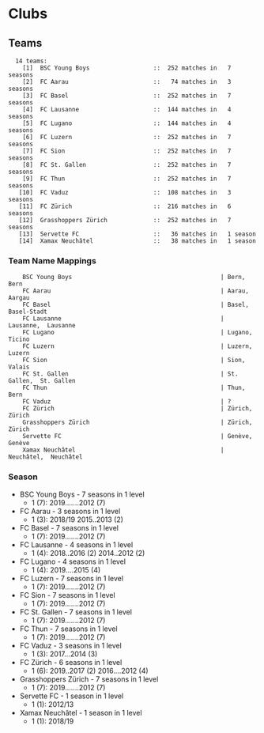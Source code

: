 # Clubs

## Teams

```
  14 teams:
    [1]  BSC Young Boys                  ::  252 matches in   7 seasons
    [2]  FC Aarau                        ::   74 matches in   3 seasons
    [3]  FC Basel                        ::  252 matches in   7 seasons
    [4]  FC Lausanne                     ::  144 matches in   4 seasons
    [5]  FC Lugano                       ::  144 matches in   4 seasons
    [6]  FC Luzern                       ::  252 matches in   7 seasons
    [7]  FC Sion                         ::  252 matches in   7 seasons
    [8]  FC St. Gallen                   ::  252 matches in   7 seasons
    [9]  FC Thun                         ::  252 matches in   7 seasons
   [10]  FC Vaduz                        ::  108 matches in   3 seasons
   [11]  FC Zürich                       ::  216 matches in   6 seasons
   [12]  Grasshoppers Zürich             ::  252 matches in   7 seasons
   [13]  Servette FC                     ::   36 matches in   1 season
   [14]  Xamax Neuchâtel                 ::   38 matches in   1 season
```


### Team Name Mappings



```
    BSC Young Boys                                          | Bern,  Bern
    FC Aarau                                                | Aarau,  Aargau
    FC Basel                                                | Basel,  Basel-Stadt
    FC Lausanne                                             | Lausanne,  Lausanne
    FC Lugano                                               | Lugano,  Ticino
    FC Luzern                                               | Luzern,  Luzern
    FC Sion                                                 | Sion,  Valais
    FC St. Gallen                                           | St. Gallen,  St. Gallen
    FC Thun                                                 | Thun,  Bern
    FC Vaduz                                                | ?  
    FC Zürich                                               | Zürich,  Zürich
    Grasshoppers Zürich                                     | Zürich,  Zürich
    Servette FC                                             | Genève,  Genève
    Xamax Neuchâtel                                         | Neuchâtel,  Neuchâtel
```



### Season

- BSC Young Boys - 7 seasons in 1 level
  - 1 (7): 2019.......2012 (7)
- FC Aarau - 3 seasons in 1 level
  - 1 (3): 2018/19 2015..2013 (2)
- FC Basel - 7 seasons in 1 level
  - 1 (7): 2019.......2012 (7)
- FC Lausanne - 4 seasons in 1 level
  - 1 (4): 2018..2016 (2) 2014..2012 (2)
- FC Lugano - 4 seasons in 1 level
  - 1 (4): 2019....2015 (4)
- FC Luzern - 7 seasons in 1 level
  - 1 (7): 2019.......2012 (7)
- FC Sion - 7 seasons in 1 level
  - 1 (7): 2019.......2012 (7)
- FC St. Gallen - 7 seasons in 1 level
  - 1 (7): 2019.......2012 (7)
- FC Thun - 7 seasons in 1 level
  - 1 (7): 2019.......2012 (7)
- FC Vaduz - 3 seasons in 1 level
  - 1 (3): 2017...2014 (3)
- FC Zürich - 6 seasons in 1 level
  - 1 (6): 2019..2017 (2) 2016....2012 (4)
- Grasshoppers Zürich - 7 seasons in 1 level
  - 1 (7): 2019.......2012 (7)
- Servette FC - 1 season in 1 level
  - 1 (1): 2012/13
- Xamax Neuchâtel - 1 season in 1 level
  - 1 (1): 2018/19

